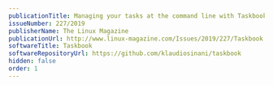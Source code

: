 ```yaml
---
publicationTitle: Managing your tasks at the command line with Taskbook
issueNumber: 227/2019
publisherName: The Linux Magazine
publicationUrl: http://www.linux-magazine.com/Issues/2019/227/Taskbook
softwareTitle: Taskbook
softwareRepositoryUrl: https://github.com/klaudiosinani/taskbook
hidden: false
order: 1
---
```

